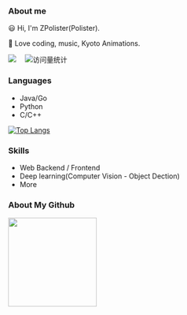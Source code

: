 <div align="center">


</div>

### About me

😃 Hi, I'm ZPolister(Polister).

🎨 Love coding, music, Kyoto Animations.

  <!-- profile logo 个人资料徽标 -->
  <div>
    <a href="https://blog.polister.cn"><img src="https://img.shields.io/badge/Website-Blog-8c36db" /></a>&emsp;
    <!-- visitor -->
    <img src="https://komarev.com/ghpvc/?username=ZPolister&label=Views&color=orange&style=flat" alt="访问量统计" />&emsp;
  </div>


### Languages
- Java/Go
- Python
- C/C++
  
[![Top Langs](https://github-readme-stats.vercel.app/api/top-langs/?username=ZPolister&layout=compact)](https://github.com/ZPolister/github-readme-stats)
  
### Skills
- Web Backend / Frontend
- Deep learning(Computer Vision - Object Dection)
- More


### About My Github
<!--   <img height='180' src="https://github-readme-stats.vercel.app/api/top-langs/?username=ZPolister&layout=compact&langs_count=8" align="center" /> -->
  <img height='180' src="https://github-readme-stats.vercel.app/api?username=ZPolister&show_icons=true" align="center" />
